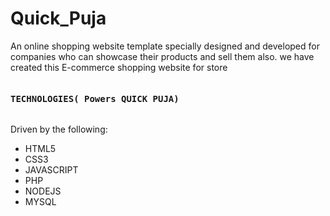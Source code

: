 # Quick_Puja
An online shopping website template specially designed and developed for companies who can showcase their products and sell them also. we have created this E-commerce shopping website for store
<pre><h4>TECHNOLOGIES( Powers QUICK PUJA)</h4></pre>
Driven by the following:
* HTML5
* CSS3
* JAVASCRIPT
* PHP
* NODEJS
* MYSQL
